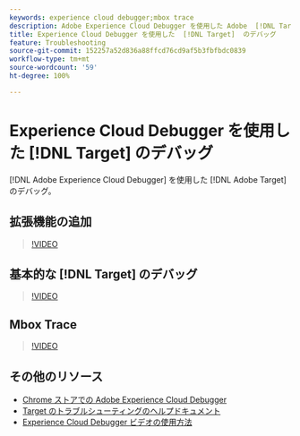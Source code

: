 ```yaml
---
keywords: experience cloud debugger;mbox trace
description: Adobe Experience Cloud Debugger を使用した Adobe  [!DNL Target]  のデバッグ。
title: Experience Cloud Debugger を使用した  [!DNL Target]  のデバッグ
feature: Troubleshooting
source-git-commit: 152257a52d836a88ffcd76cd9af5b3fbfbdc0839
workflow-type: tm+mt
source-wordcount: '59'
ht-degree: 100%

---
```



# Experience Cloud Debugger を使用した [!DNL Target] のデバッグ

[!DNL Adobe Experience Cloud Debugger] を使用した [!DNL Adobe Target] のデバッグ。

## 拡張機能の追加

>[!VIDEO](https://video.tv.adobe.com/v/34063/?quality=12&captions=jpn)

## 基本的な [!DNL Target] のデバッグ

>[!VIDEO](https://video.tv.adobe.com/v/34064/?quality=12&captions=jpn)

## Mbox Trace

>[!VIDEO](https://video.tv.adobe.com/v/34065/?quality=12&captions=jpn)

## その他のリソース

+ [Chrome ストアでの Adobe Experience Cloud Debugger](https://chrome.google.com/webstore/detail/adobe-experience-cloud-de/ocdmogmohccmeicdhlhhgepeaijenapj?hl=ja)
+ [Target のトラブルシューティングのヘルプドキュメント](/help/main/r-troubleshooting-target/troubleshooting-target.md)
+ [Experience Cloud Debugger ビデオの使用方法](https://experienceleague.adobe.com/docs/platform-learn/data-collection/debugger/experience-cloud/use-the-experience-cloud-debugger.html?lang=ja)
